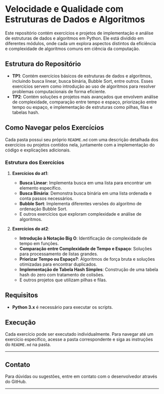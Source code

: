 # Velocidade e Qualidade com Estruturas de Dados e Algoritmos

Este repositório contém exercícios e projetos de implementação e análise de estruturas de dados e algoritmos em Python. Ele está dividido em diferentes módulos, onde cada um explora aspectos distintos da eficiência e complexidade de algoritmos comuns em ciência da computação.

## Estrutura do Repositório

- **TP1**: Contém exercícios básicos de estruturas de dados e algoritmos, incluindo busca linear, busca binária, Bubble Sort, entre outros. Esses exercícios servem como introdução ao uso de algoritmos para resolver problemas computacionais de forma eficiente.
- **TP2**: Contém soluções e projetos mais avançados que envolvem análise de complexidade, comparação entre tempo e espaço, priorização entre tempo ou espaço, e implementação de estruturas como pilhas, filas e tabelas hash.

## Como Navegar pelos Exercícios

Cada pasta possui seu próprio `README.md` com uma descrição detalhada dos exercícios ou projetos contidos nela, juntamente com a implementação do código e explicações adicionais.

### Estrutura dos Exercícios

1. **Exercícios do at1**:
   - **Busca Linear**: Implementa busca em uma lista para encontrar um elemento específico.
   - **Busca Binária**: Demonstra busca binária em uma lista ordenada e conta passos necessários.
   - **Bubble Sort**: Implementa diferentes versões do algoritmo de ordenação Bubble Sort.
   - E outros exercícios que exploram complexidade e análise de algoritmos.

2. **Exercícios do at2**:
   - **Introdução à Notação Big O**: Identificação de complexidade de tempo em funções.
   - **Comparação entre Complexidade de Tempo e Espaço**: Soluções para processamento de listas grandes.
   - **Priorizar Tempo ou Espaço?**: Algoritmos de força bruta e soluções otimizadas para encontrar duplicados.
   - **Implementação de Tabela Hash Simples**: Construção de uma tabela hash do zero com tratamento de colisões.
   - E outros projetos que utilizam pilhas e filas.

## Requisitos

- **Python 3.x** é necessário para executar os scripts.

## Execução

Cada exercício pode ser executado individualmente. Para navegar até um exercício específico, acesse a pasta correspondente e siga as instruções do `README.md` na pasta.

---

## Contato

Para dúvidas ou sugestões, entre em contato com o desenvolvedor através do GitHub.

---
